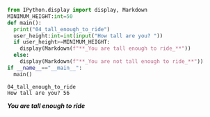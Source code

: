 ```python
from IPython.display import display, Markdown
MINIMUM_HEIGHT:int=50
def main():
  print("04_tall_enough_to_ride")
  user_height:int=int(input("How tall are you? "))
  if user_height>=MINIMUM_HEIGHT:
    display(Markdown(f"**_You are tall enough to ride_**"))
  else:
    display(Markdown(f"**_You are not tall enough to ride_**"))
if __name__=="__main__":
  main()
```

    04_tall_enough_to_ride
    How tall are you? 56
    


**_You are tall enough to ride_**

